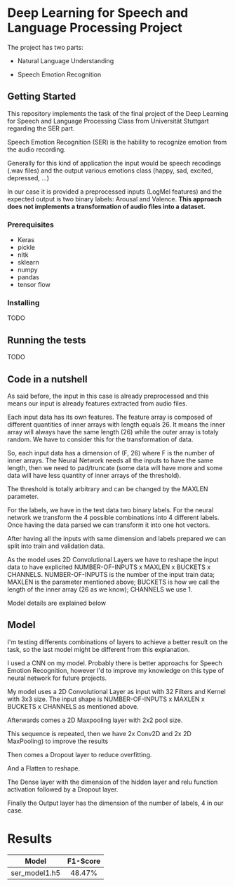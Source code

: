 # Deep Learning for Speech and Language Processing Project

The project has two parts:

* Natural Language Understanding

* Speech Emotion Recognition

## Getting Started

This repository implements the task of the final project of the Deep Learning for Speech and Language Processing Class from Universität Stuttgart regarding the SER part.

Speech Emotion Recognition (SER) is the hability to recognize emotion from the audio recording.

Generally for this kind of application the input would be speech recodings (.wav files) and the output various emotions class (happy, sad, excited, depressed, ...)

In our case it is provided a preprocessed inputs (LogMel features) and the expected output is two binary labels: Arousal and Valence. **This approach does not implements a transformation of audio files into a dataset.**

### Prerequisites

* Keras
* pickle
* nltk
* sklearn
* numpy
* pandas
* tensor flow

### Installing

TODO

## Running the tests

TODO


## Code in a nutshell

As said before, the input in this case is already preprocessed and this means our input is already features extracted from audio files.

Each input data has its own features. The feature array is composed of different quantities of inner arrays with length equals 26. It means the inner array will always have the same length (26) while the outer array is totaly random. We have to consider this for the transformation of data.

So, each input data has a dimension of (F, 26) where F is the number of inner arrays. The Neural Network needs all the inputs to have the same length, then we need to pad/truncate (some data will have more and some data will have less quantity of inner arrays of the threshold).

The threshold is totally arbitrary and can be changed by the MAXLEN parameter.

For the labels, we have in the test data two binary labels. For the neural network we transform the 4 possible combinations into 4 different labels. Once having the data parsed we can transform it into one hot vectors.

After having all the inputs with same dimension and labels prepared we can split into train and validation data.

As the model uses 2D Convolutional Layers we have to reshape the input data to  have explicited NUMBER-OF-INPUTS x MAXLEN x BUCKETS x CHANNELS. NUMBER-OF-INPUTS is the number of the input train data; MAXLEN is the parameter mentioned above; BUCKETS is how we call the length of the inner array (26 as we know); CHANNELS we use 1.

Model details are explained below

## Model

I'm testing differents combinations of layers to achieve a better result on the task, so the last model might be different from this explanation.

I used a CNN on my model. Probably there is better approachs for Speech Emotion Recognition, however I'd to improve my knowledge on this type of neural network for future projects.

My model uses a 2D Convolutional Layer as input with 32 Filters and Kernel with 3x3 size. The input shape is NUMBER-OF-INPUTS x MAXLEN x BUCKETS x CHANNELS as mentioned above.

Afterwards comes a 2D Maxpooling layer with 2x2 pool size.

This sequence is repeated, then we have 2x Conv2D and 2x 2D MaxPooling) to improve the results

Then comes a Dropout layer to reduce overfitting.

And a Flatten to reshape.

The Dense layer with the dimension of the hidden layer and relu function activation followed by a Dropout layer.

Finally the Output layer has the dimension of the number of labels, 4 in our case.

# Results

| Model         | 	F1-Score    |
| ------------- |:-------------:|
| ser_model1.h5 | 48.47%        |


